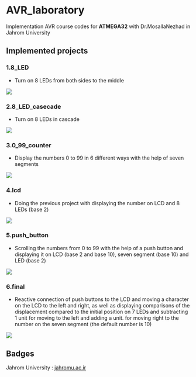 # AVR_laboratory

Implementation AVR course codes for ****ATMEGA32**** with Dr.MosallaNezhad in Jahrom University

## Implemented projects

### 1.8_LED 
- Turn on 8 LEDs from both sides to the middle

![](https://github.com/HuseynHuseyni/AVR_laboratory/blob/master/projects/1.8_LED/8_LED.gif)

### 2.8_LED_casecade
- Turn on 8 LEDs in cascade

![](https://github.com/HuseynHuseyni/AVR_laboratory/blob/master/projects/2.8_LED_cascade/8_LED_cascade.gif)

### 3.0_99_counter
- Display the numbers 0 to 99 in 6 different ways with the help of seven segments

![](https://github.com/HuseynHuseyni/AVR_laboratory/blob/master/projects/3.0_99_counter/0_99_counter.gif)

### 4.lcd
- Doing the previous project with displaying the number on LCD and 8 LEDs (base 2)

![](https://github.com/HuseynHuseyni/AVR_laboratory/blob/master/projects/4.lcd/lcd.gif)

### 5.push_button
- Scrolling the numbers from 0 to 99 with the help of a push button and displaying it on LCD (base 2 and base 10), seven segment (base 10) and LED (base 2)

![](https://github.com/HuseynHuseyni/AVR_laboratory/blob/master/projects/5.push_button/push_button.gif)

### 6.final
- Reactive connection of push buttons to the LCD and moving a character on the LCD to the left and right, as well as displaying comparisons of the displacement compared to the initial position on 7 LEDs and subtracting 1 unit for moving to the left and adding a unit. for moving right to the number on the seven segment (the default number is 10)

![](https://github.com/HuseynHuseyni/AVR_laboratory/blob/master/projects/6.final/final.gif)

## Badges
Jahrom University : [jahromu.ac.ir](https://jahromu.ac.ir/en)
